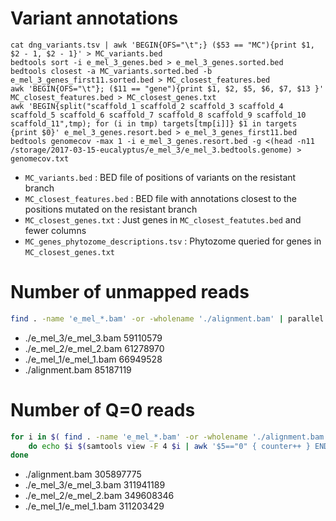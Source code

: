 # Variant annotations
```
cat dng_variants.tsv | awk 'BEGIN{OFS="\t";} ($53 == "MC"){print $1, $2 - 1, $2 - 1}' > MC_variants.bed
bedtools sort -i e_mel_3_genes.bed > e_mel_3_genes.sorted.bed 
bedtools closest -a MC_variants.sorted.bed -b e_mel_3_genes_first11.sorted.bed > MC_closest_features.bed
awk 'BEGIN{OFS="\t"}; ($11 == "gene"){print $1, $2, $5, $6, $7, $13 }' MC_closest_features.bed > MC_closest_genes.txt
awk 'BEGIN{split("scaffold_1 scaffold_2 scaffold_3 scaffold_4 scaffold_5 scaffold_6 scaffold_7 scaffold_8 scaffold_9 scaffold_10 scaffold_11",tmp); for (i in tmp) targets[tmp[i]]} $1 in targets {print $0}' e_mel_3_genes.resort.bed > e_mel_3_genes_first11.bed
bedtools genomecov -max 1 -i e_mel_3_genes.resort.bed -g <(head -n11 /storage/2017-03-15-eucalyptus/e_mel_3/e_mel_3.bedtools.genome) > genomecov.txt
```
 * `MC_variants.bed` : BED file of positions of variants on the resistant branch
 * `MC_closest_features.bed` : BED file with annotations closest to the positions mutated on the resistant branch
 * `MC_closest_genes.txt` : Just genes in `MC_closest_featutes.bed` and fewer columns
 * `MC_genes_phytozome_descriptions.tsv` : Phytozome queried for genes in `MC_closest_genes.txt`

# Number of unmapped reads
```bash
find . -name 'e_mel_*.bam' -or -wholename './alignment.bam' | parallel --tag samtools view -c -f 4 {}
```

 * ./e_mel_3/e_mel_3.bam   59110579                          
 * ./e_mel_2/e_mel_2.bam   61278970                 
 * ./e_mel_1/e_mel_1.bam   66949528                                                                                                           
 * ./alignment.bam 85187119

# Number of Q=0 reads
```bash
for i in $( find . -name 'e_mel_*.bam' -or -wholename './alignment.bam' );
	do echo $i $(samtools view -F 4 $i | awk '$5=="0" { counter++ } END { print counter }' );
done
```
 * ./alignment.bam 305897775
 * ./e_mel_3/e_mel_3.bam 311941189
 * ./e_mel_2/e_mel_2.bam 349608346
 * ./e_mel_1/e_mel_1.bam 311203429

